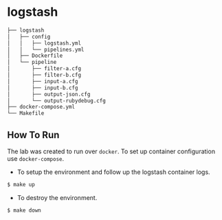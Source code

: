 # logstash

```bash
├── logstash
│   ├── config
│   │   ├── logstash.yml
│   │   └── pipelines.yml
│   ├── Dockerfile
│   └── pipeline
│       ├── filter-a.cfg
│       ├── filter-b.cfg
│       ├── input-a.cfg
│       ├── input-b.cfg
│       ├── output-json.cfg
│       └── output-rubydebug.cfg
├── docker-compose.yml
└── Makefile
```

## How To Run 

The lab was created to run over `docker`. To set up container configuration use `docker-compose`.

- To setup the environment and follow up the logstash container logs.

```bash
$ make up
```

- To destroy the environment.

```bash
$ make down
```

